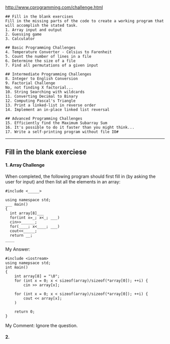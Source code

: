 http://www.cprogramming.com/challenge.html


	## Fill in the blank exercises
	Fill in the missing parts of the code to create a working program that will accomplish the stated task.
	1. Array input and output
	2. Guessing game
	3. Calculator
	
	## Basic Programming Challenges
	4. Temperature Converter - Celsius to Farenheit
	5. Count the number of lines in a file
	6. Determine the size of a file
	7. Find all permutations of a given input
	
	## Intermediate Programming Challenges
	8. Integer to English Conversion
	9. Factorial Challenge 
	No, not finding X factorial...
	10. String Searching with wildcards
	11. Converting Decimal to Binary
	12. Computing Pascal's Triangle
	13. Print a linked-list in reverse order
	14. Implement an in-place linked list reversal
	
	## Advanced Programming Challenges
	15. Efficiently find the Maximum Subarray Sum 
	16. It's possible to do it faster than you might think...
	17. Write a self-printing program without file IO#


- - - 

## Fill in the blank exerciese

#### 1. Array Challenge

When completed, the following program should first fill in (by asking the user for input) and then list all the elements in an array:

	#include <_____>
	      
	using namespace std;
	___ main()
	{
	  int array[8]___
	  for(int x=_; x<_; ___)
	  cin>>______;
	  for(____; x<____; ___)
	  cout<<_____;
	  return __;
	____
	
My Answer:

	#include <iostream>
	using namepsace std;
	int main()
	{
		int array[8] = "\0";
		for (int x = 0; x < sizeof(array)/sizeof(*array[0]); ++i) {
			cin >> array[x];
		
		for (int x = 0; x < sizeof(array)/sizeof(*array[0]); ++i) {
			cout << array[x];
		)
		
		return 0;
	}
	
My Comment:
Ignore the question.


#### 2. 



			
